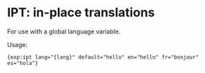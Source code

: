 # IPT: in-place translations

For use with a global language variable.

Usage:

```
{exp:ipt lang="{lang}" default="hello" en="hello" fr="bonjour" es="hola"}
```

